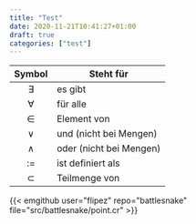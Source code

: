 ```yaml
---
title: "Test"
date: 2020-11-21T10:41:27+01:00
draft: true
categories: ["test"]
---
```


|Symbol|Steht für|
|:----:|---------|
|$\exists$| es gibt|
|$\forall$| für alle|
|$\in$| Element von|
|$\lor$|und (nicht bei Mengen)|
|$\land$|oder (nicht bei Mengen)|
|:=| ist definiert als|
|$\subset$|Teilmenge von|

{{< emgithub user="flipez" repo="battlesnake" file="src/battlesnake/point.cr" >}}